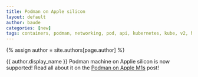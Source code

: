 ```yaml
---
title: Podman on Apple silicon
layout: default
author: baude
categories: [new]
tags: containers, podman, networking, pod, api, kubernetes, kube, v2, hpc, windows, mac, buildah
---
```

{% assign author = site.authors[page.author] %}

{{ author.display_name }} Podman machine on Applie silicon is now supported! Read all about it on the [Podman on Apple M1s](https://podman.io/blogs/2021/10/04/m1macs.html) post!
